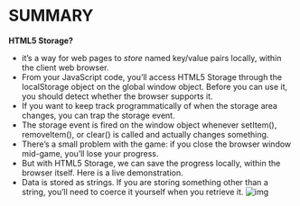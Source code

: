 # SUMMARY #

**HTML5 Storage?** 

- it’s a way for web pages to *store* named key/value pairs locally, within the client web browser. 
- From your JavaScript code, you’ll access HTML5 Storage through the localStorage object on the global window object. Before you can use it, you should detect whether the browser supports it.
- If you want to keep track programmatically of when the storage area changes, you can trap the storage event.
- The storage event is fired on the window object whenever setItem(), removeItem(), or clear() is called and actually changes something.
- There’s a small problem with the game: if you close the browser window mid-game, you’ll lose your progress.
- But with HTML5 Storage, we can save the progress locally, within the browser itself. Here is a live demonstration. 
- Data is stored as strings. If you are storing something other than a string, you’ll need to coerce it yourself when you retrieve it.
![img](https://image.slidesharecdn.com/als2011html5-111201200004-phpapp01/95/html5-technology-past-present-and-future-42-728.jpg?cb=1322788876)
